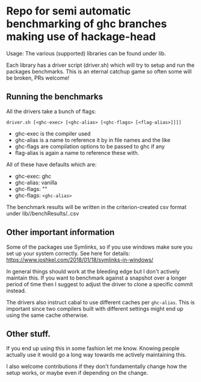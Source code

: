 # Repo for semi automatic benchmarking of ghc branches making use of hackage-head

Usage: The various (supported) libraries can be found under lib.

Each library has a driver script (driver.sh) which will try to setup and run the packages benchmarks.
This is an eternal catchup game so often some will be broken, PRs welcome!

## Running the benchmarks

All the drivers take a bunch of flags:

`driver.sh [<ghc-exec> [<ghc-alias> [<ghc-flags> [<flag-alias>]]]]`

* ghc-exec is the compiler used
* ghc-alias is a name to reference it by in file names and the like
* ghc-flags are compilation options to be passed to ghc if any 
* flag-alias is again a name to reference these with.

All of these have defaults which are:  
* ghc-exec: ghc
* ghc-alias: vanilla
* ghc-flags: ""
* ghc-flags: `<ghc-alias>`

The benchmark results will be written in the criterion-created csv format
under lib/<library>/benchResults/<ghc-alias>.<flag-alias>.csv

## Other important information

Some of the packages use Symlinks, so if you use windows make sure you set up your system correctly.
See here for details: https://www.joshkel.com/2018/01/18/symlinks-in-windows/

In general things should work at the bleeding edge but I don't actively maintain this.
If you want to benchmark against a snapshot over a longer period of time
then I suggest to adjust the driver to clone a specific commit instead.

The drivers also instruct cabal to use different caches per `ghc-alias`.
This is important since two compilers built with different settings might end up using the same cache otherwise.

## Other stuff.

If you end up using this in some fashion let me know.
Knowing people actually use it would go a long way towards me actively maintaining this.

I also welcome contributions if they don't fundamentally change how the setup works,
or maybe even if depending on the change.


